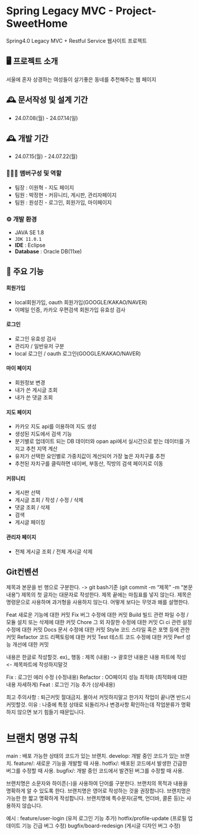 #  Spring Legacy MVC - Project-SweetHome
Spring4.0 Legacy MVC  + Restful Service 웹사이트 프로젝트


## 🖥️ 프로젝트 소개
서울에 혼자 상경하는 여성들이 살기좋은 동네를 추천해주는 웹 페이지
<br>

## 🕰️ 문서작성 및 설계 기간
* 24.07.08(월) - 24.07.14(일)

## 🕰️ 개발 기간
* 24.07.15(월) - 24.07.22(월)

### 🧑‍🤝‍🧑 맴버구성 및 역할
 - 팀장  : 이원혁 - 지도 페이지
 - 팀원  : 박정현 - 커뮤니티, 게시판, 관리자페이지
 - 팀원  : 원성진 - 로그인, 회원가입, 마이페이지

### ⚙️ 개발 환경
- JAVA SE 1.8
- `JDK 11.0.1`
- **IDE** : Eclipse
- **Database** : Oracle DB(11xe)

## 📌 주요 기능
#### 회원가입
- local회원가입, oauth 회원가입(GOOGLE/KAKAO/NAVER)
- 이메일 인증, 카카오 우편검색 회원가입 유효성 검사

#### 로그인
- 로그인 유효성 검사
- 관리자 / 일반유저 구분
- local 로그인 / oauth 로그인(GOOGLE/KAKAO/NAVER)

#### 마이 페이지
- 회원정보 변경
- 내가 쓴 게시글 조회
- 내가 쓴 댓글 조회

#### 지도 페이지
- 카카오 지도 api를 이용하여 지도 생성
- 생성된 지도에서 검색 기능
- 분기별로 업데이트 되는 DB 데이터와 opan api에서 실시간으로 받는 데이터를 가지고 추천 지역 계산
- 유저가 선택한 요인별로 가중치값이 계산되어 가장 높은 자치구를 추천
- 추천된 자치구를 클릭하면 네이버, 부동산, 직방의 검색 페이지로 이동

#### 커뮤니티
- 게시판 선택
- 게시글 조회 / 작성 / 수정 / 삭제
- 댓글 조회 / 삭제
- 검색
- 게시글 페이징

#### 관리자 페이지
- 전체 게시글 조회 / 전체 게시글 삭제

## Git컨벤션
제목과 본문을 빈 행으로 구분한다. -> git bash기준 (git commit -m “제목” -m “본문내용”)
제목의 첫 글자는 대문자로 작성한다.
제목 끝에는 마침표를 넣지 않는다.
제목은 명령문으로 사용하며 과거형을 사용하지 않는다.
어떻게 보다는 무엇과 왜를 설명한다.

Feat	새로운 기능에 대한 커밋
Fix	버그 수정에 대한 커밋
Build	빌드 관련 파일 수정 / 모듈 설치 또는 삭제에 대한 커밋
Chore	그 외 자잘한 수정에 대한 커밋
Ci	ci 관련 설정 수정에 대한 커밋
Docs	문서 수정에 대한 커밋
Style	코드 스타일 혹은 포맷 등에 관한 커밋
Refactor	코드 리팩토링에 대한 커밋
Test	테스트 코드 수정에 대한 커밋
Perf	성능 개선에 대한 커밋

내용은 한글로 작성할것.
ex)_ 행동 : 제목 (내용) -> 괄호안 내용은 내용 파트에 작성 <- 제목파트에 작성하지말것

Fix : 로그인 에러 수정 (수정내용)
Refactor : OO페이지 성능 최적화 (최적화에 대한 내용 자세하게)
Feat : 로그인 기능 추가 (상세내용)

최고 주의사항 : 퇴근커밋 절대금지. 몰아서 커밋하지말고 한가지 작업이 끝나면 반드시 커밋할것.
이유 : 나중에 특정 상태로 되돌리거나 변경사항 확인하는데 작업분류가 명확하지 않으면 보기 힘들기 때문입니다.

# 브랜치 명명 규칙
main : 배포 가능한 상태의 코드가 있는 브랜치.
develop: 개발 중인 코드가 있는 브랜치.
feature/: 새로운 기능을 개발할 때 사용.
hotfix/: 배포된 코드에서 발생한 긴급한 버그를 수정할 때 사용.
bugfix/: 개발 중인 코드에서 발견된 버그를 수정할 때 사용.

브랜치명은 소문자와 하이픈(-)을 사용하여 단어를 구분한다.
브랜치의 목적과 내용을 명확하게 알 수 있도록 한다.
브랜치명은 영어로 작성하는 것을 권장합니다.
브랜치명은 가능한 한 짧고 명확하게 작성합니다.
브랜치명에 특수문자(공백, 언더바, 콜론 등)는 사용하지 않습니다.

예시 : 
feature/user-login (유저 로그인 기능 추가)
hotfix/profile-update (프로필 업데이트 기능 긴급 버그 수정)
bugfix/board-redesign (게시글 디자인 버그 수정)
